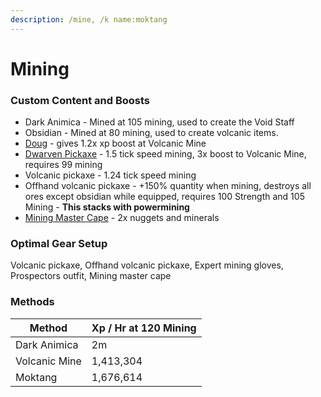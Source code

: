 ```yaml
---
description: /mine, /k name:moktang
---
```


# Mining

### Custom Content and Boosts

* Dark Animica - Mined at 105 mining, used to create the Void Staff
* Obsidian - Mined at 80 mining, used to create volcanic items.
* [Doug](https://bso-wiki.oldschool.gg/custom-items/pets) - gives 1.2x xp boost at Volcanic Mine
* [Dwarven Pickaxe](https://bso-wiki.oldschool.gg/custom-items/equippables#dwarven-equipment) - 1.5 tick speed mining, 3x boost to Volcanic Mine, requires 99 mining
* Volcanic pickaxe - 1.24 tick speed mining
* Offhand volcanic pickaxe - +150% quantity when mining, destroys all ores except obsidian while equipped, requires 100 Strength and 105 Mining - **This stacks with powermining**
* [Mining Master Cape](../custom-items/equippables/#master-capes) - 2x nuggets and minerals

### Optimal Gear Setup

Volcanic pickaxe, Offhand volcanic pickaxe, Expert mining gloves, Prospectors outfit, Mining master cape

### Methods

| Method        | Xp / Hr at 120 Mining |
| ------------- | --------------------- |
| Dark Animica  | 2m                    |
| Volcanic Mine | 1,413,304             |
| Moktang       | 1,676,614             |
